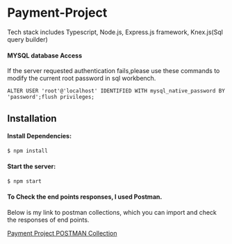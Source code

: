# Payment-Project  
Tech stack includes Typescript, Node.js, Express.js framework, Knex.js(Sql query builder)

#### MYSQL database Access
If the server requested authentication fails,please use these commands to modify the current root password in sql workbench.

```ALTER USER 'root'@'localhost' IDENTIFIED WITH mysql_native_password BY 'password';flush privileges;```


## Installation

#### Install Dependencies: 
```bash
$ npm install
```
#### Start the server: 
```bash
$ npm start
```
#### To Check the end points responses, I used Postman.
Below is my link to postman collections, which you can import and check the responses of end points.

[Payment Project POSTMAN Collection](https://www.getpostman.com/collections/8800fce81eef0dce652e)



